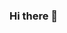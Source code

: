 ### Hi there 👋

<!--
**Anoushka21/Anoushka21** is a ✨ _special_ ✨ repository because its `README.md` (this file) appears on your GitHub profile.

Here are some ideas to get you started:

- 🔭 I’m currently pursuing a MS in Computer Science @NYU Courant 
- 🌱 My interests include Computer Vision, NLP and software Engineering
- :computer: I have previously interned at Western Digital, Samsung and Knowlarity and have worked on Machine Learning and Firmware Verification projects.
- 🤔 I’m looking for help with ...
- 💬 Ask me about ...
- 📫 How to reach me: ...
- 😄 Pronouns: ...
- ⚡ Fun fact: ...
-->
